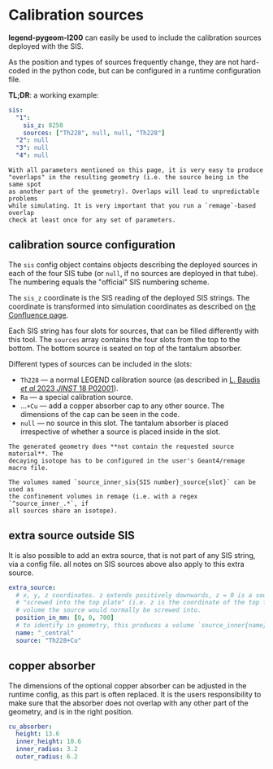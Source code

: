 # Calibration sources

**legend-pygeom-l200** can easily be used to include the calibration sources
deployed with the SIS.

As the position and types of sources frequently change, they are not hard-coded
in the python code, but can be configured in a runtime configuration file.

**TL;DR**: a working example:

```yaml
sis:
  "1":
    sis_z: 8250
    sources: ["Th228", null, null, "Th228"]
  "2": null
  "3": null
  "4": null
```

```{warning}
With all parameters mentioned on this page, it is very easy to produce
"overlaps" in the resulting geometry (i.e. the source being in the same spot
as another part of the geometry). Overlaps will lead to unpredictable problems
while simulating. It is very important that you run a `remage`-based overlap
check at least once for any set of parameters.
```

## calibration source configuration

The `sis` config object contains objects describing the deployed sources in each
of the four SIS tube (or `null`, if no sources are deployed in that tube). The
numbering equals the "official" SIS numbering scheme.

The `sis_z` coordinate is the SIS reading of the deployed SIS strings. The
coordinate is transformed into simulation coordinates as described on [the
Confluence page][confluence-coord].

Each SIS string has four slots for sources, that can be filled differently with
this tool. The `sources` array contains the four slots from the top to the
bottom. The bottom source is seated on top of the tantalum absorber.

Different types of sources can be included in the slots:

- `Th228` — a normal LEGEND calibration source (as described in [L. Baudis _et
  al_ 2023 _JINST_ 18 P02001][citation-source]).
- `Ra` — a special calibration source.
- ...`+Cu` — add a copper absorber cap to any other source. The dimensions of
  the cap can be seen in the code.
- `null` — no source in this slot. The tantalum absorber is placed irrespective
  of whether a source is placed inside in the slot.

```{note}
The generated geometry does **not contain the requested source material**. The
decaying isotope has to be configured in the user's Geant4/remage macro file.

The volumes named `source_inner_sis{SIS number}_source{slot}` can be used as
the confinement volumes in remage (i.e. with a regex `^source_inner_.*`, if
all sources share an isotope).
```

## extra source outside SIS

It is also possible to add an extra source, that is not part of any SIS string,
via a config file. all notes on SIS sources above also apply to this extra
source.

```yaml
extra_source:
  # x, y, z coordinates. z extends positively downwards, z = 0 is a source
  # "screwed into the top plate" (i.e. z is the coordinate of the top face of the
  # volume the source would normally be screwed into.
  position_in_mm: [0, 0, 700]
  # to identify in geometry, this produces a volume `source_inner{name}`
  name: "_central"
  source: "Th228+Cu"
```

## copper absorber

The dimensions of the optional copper absorber can be adjusted in the runtime
config, as this part is often replaced. It is the users responsibility to make
sure that the absorber does not overlap with any other part of the geometry, and
is in the right position.

```yaml
cu_absorber:
  height: 13.6
  inner_height: 10.6
  inner_radius: 3.2
  outer_radius: 6.2
```

[confluence-coord]:
  https://legend-exp.atlassian.net/wiki/spaces/LEGEND/pages/1111785478/Calibration+simulations#Source-geometry-%2F-position
[citation-source]: https://doi.org/10.1088/1748-0221/18/02/P02001

